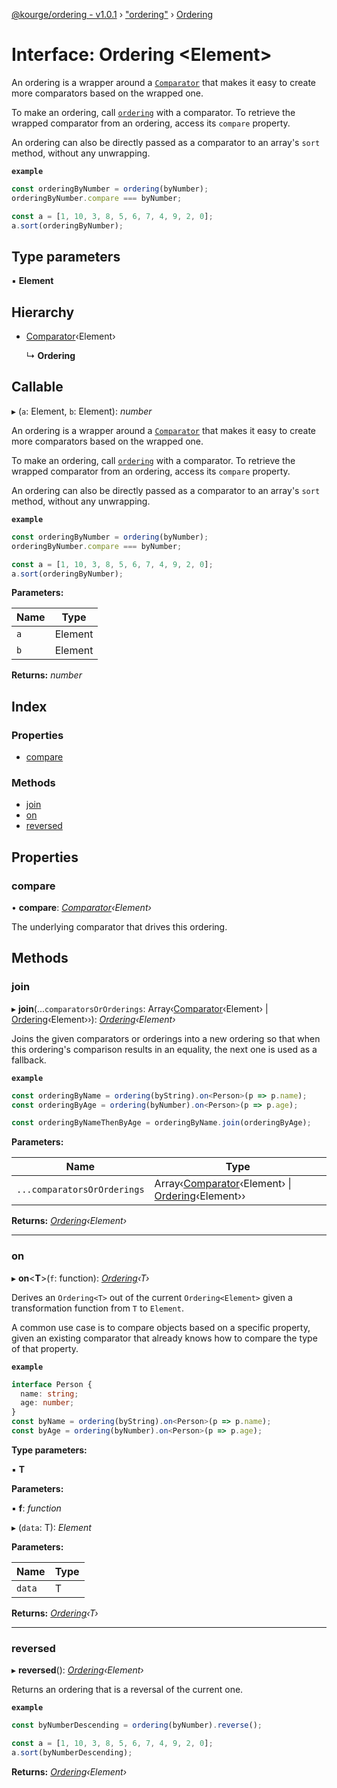 [@kourge/ordering - v1.0.1](../README.md) › ["ordering"](../modules/_ordering_.md) › [Ordering](_ordering_.ordering.md)

# Interface: Ordering <**Element**>

An ordering is a wrapper around a [`Comparator`](_comparator_.comparator.md) that makes it easy
to create more comparators based on the wrapped one.

To make an ordering, call [`ordering`](../modules/_ordering_.md#ordering) with a comparator. To
retrieve the wrapped comparator from an ordering, access its `compare`
property.

An ordering can also be directly passed as a comparator to an array's `sort`
method, without any unwrapping.

**`example`** 
```ts
const orderingByNumber = ordering(byNumber);
orderingByNumber.compare === byNumber;

const a = [1, 10, 3, 8, 5, 6, 7, 4, 9, 2, 0];
a.sort(orderingByNumber);
```

## Type parameters

▪ **Element**

## Hierarchy

* [Comparator](_comparator_.comparator.md)‹Element›

  ↳ **Ordering**

## Callable

▸ (`a`: Element, `b`: Element): *number*

An ordering is a wrapper around a [`Comparator`](_comparator_.comparator.md) that makes it easy
to create more comparators based on the wrapped one.

To make an ordering, call [`ordering`](../modules/_ordering_.md#ordering) with a comparator. To
retrieve the wrapped comparator from an ordering, access its `compare`
property.

An ordering can also be directly passed as a comparator to an array's `sort`
method, without any unwrapping.

**`example`** 
```ts
const orderingByNumber = ordering(byNumber);
orderingByNumber.compare === byNumber;

const a = [1, 10, 3, 8, 5, 6, 7, 4, 9, 2, 0];
a.sort(orderingByNumber);
```

**Parameters:**

Name | Type |
------ | ------ |
`a` | Element |
`b` | Element |

**Returns:** *number*

## Index

### Properties

* [compare](_ordering_.ordering.md#compare)

### Methods

* [join](_ordering_.ordering.md#join)
* [on](_ordering_.ordering.md#on)
* [reversed](_ordering_.ordering.md#reversed)

## Properties

###  compare

• **compare**: *[Comparator](_comparator_.comparator.md)‹Element›*

The underlying comparator that drives this ordering.

## Methods

###  join

▸ **join**(...`comparatorsOrOrderings`: Array‹[Comparator](_comparator_.comparator.md)‹Element› | [Ordering](_ordering_.ordering.md)‹Element››): *[Ordering](_ordering_.ordering.md)‹Element›*

Joins the given comparators or orderings into a new ordering so that when
this ordering's comparison results in an equality, the next one is used as
a fallback.

**`example`** 
```ts
const orderingByName = ordering(byString).on<Person>(p => p.name);
const orderingByAge = ordering(byNumber).on<Person>(p => p.age);

const orderingByNameThenByAge = orderingByName.join(orderingByAge);
```

**Parameters:**

Name | Type |
------ | ------ |
`...comparatorsOrOrderings` | Array‹[Comparator](_comparator_.comparator.md)‹Element› &#124; [Ordering](_ordering_.ordering.md)‹Element›› |

**Returns:** *[Ordering](_ordering_.ordering.md)‹Element›*

___

###  on

▸ **on**<**T**>(`f`: function): *[Ordering](_ordering_.ordering.md)‹T›*

Derives an `Ordering<T>` out of the current `Ordering<Element>` given a
transformation function from `T` to `Element`.

A common use case is to compare objects based on a specific property, given
an existing comparator that already knows how to compare the type of that
property.

**`example`** 
```ts
interface Person {
  name: string;
  age: number;
}
const byName = ordering(byString).on<Person>(p => p.name);
const byAge = ordering(byNumber).on<Person>(p => p.age);
```

**Type parameters:**

▪ **T**

**Parameters:**

▪ **f**: *function*

▸ (`data`: T): *Element*

**Parameters:**

Name | Type |
------ | ------ |
`data` | T |

**Returns:** *[Ordering](_ordering_.ordering.md)‹T›*

___

###  reversed

▸ **reversed**(): *[Ordering](_ordering_.ordering.md)‹Element›*

Returns an ordering that is a reversal of the current one.

**`example`** 
```ts
const byNumberDescending = ordering(byNumber).reverse();

const a = [1, 10, 3, 8, 5, 6, 7, 4, 9, 2, 0];
a.sort(byNumberDescending);
```

**Returns:** *[Ordering](_ordering_.ordering.md)‹Element›*

